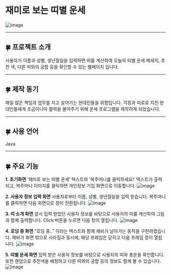 # 재미로 보는 띠별 운세
![image](https://github.com/jayinsummer/luck_website/assets/112365313/ad910214-f166-4e3a-a1c5-dbaab0687b58)
<hr/>

## 🍀 프로젝트 소개
사용자가 이름과 성별, 생년월일을 입력하면 띠를 계산하여 오늘의 띠별 운세 메세지, 추천 색, 다른 띠와의 궁합 등을 확인할 수 있는 웹페이지 입니다.
<hr/>

## 🍀 제작 동기
매일 많은 책임과 업무를 지고 살아가는 현대인들을 위함입니다. 걱정과 피로로 지친 현대인들에게 조금이나마 활력을 불어주기 위해 운세 프로그램을 제작하게 되었습니다.
<hr/>

## 🍀 사용 언어
Java
<hr/>

## 🍀 주요 기능
**1. 초기화면**
‘재미로 보는 띠별 운세’ 텍스트와 ‘복주머니를 클릭하세요!’ 텍스트가 출력되고, 복주머니 이미지를 클릭하면 개인정보 기입 화면으로 이동합니다.
![image](https://github.com/jayinsummer/luck_website/assets/112365313/bd6e2508-c4a2-40cc-b7ce-5d009de9b768)

**2. 사용자 정보 입력 화면**
사용자로부터 이름, 성별, 생년월일을 입력 받습니다. 복주머니를 클릭하면 다음 화면으로 창이 전환됩니다.
![image](https://github.com/jayinsummer/luck_website/assets/112365313/cf2ddd26-aaaa-4341-9483-7cd5212048f2)

**3. 띠 소개 화면**
앞서 입력 받았던 사용자 정보를 바탕으로 사용자의 띠를 계산하여 그림과 함께 출력합니다. Click 버튼을 누르면 다음 창이 열립니다.
![image](https://github.com/jayinsummer/luck_website/assets/112365313/83a8b378-77ce-4782-ad55-53644a3da718)

**4. 로딩 중 화면**
“로딩 중..” 이라는 텍스트와 함께 제비가 날아가는 동작을 구현하였습니다. 제비가 화면 밖으로 사라짐과 동시에, 해당 프레임은 닫히고 다음 프레임 창이 열립니다.
![image](https://github.com/jayinsummer/luck_website/assets/112365313/8b3c81d2-73a4-47af-b89c-ddea23439143)

**5. 띠별 운세 화면**
입력 받은 사용자 정보를 바탕으로 사용자의 띠와 총운을 확인합니다. 또한 랜덤으로 추천색을 배정하고 다른 띠와의 궁합 등의 정보도 함께 볼 수 있습니다.
![image](https://github.com/jayinsummer/luck_website/assets/112365313/0d690a72-cd12-4aa5-912b-5829b8cac63d)
